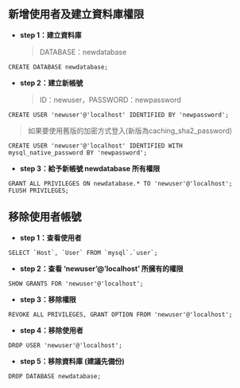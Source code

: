 ## 新增使用者及建立資料庫權限

* **step 1：建立資料庫**

    > DATABASE：newdatabase

```
CREATE DATABASE newdatabase;
```

* **step 2：建立新帳號**

    > ID：newuser，PASSWORD：newpassword

```
CREATE USER 'newuser'@'localhost' IDENTIFIED BY 'newpassword';
```

> 如果要使用舊版的加密方式登入(新版為caching_sha2_password)

```
CREATE USER 'newuser'@'localhost' IDENTIFIED WITH mysql_native_password BY 'newpassword';
```

* **step 3：給予新帳號 newdatabase 所有權限**

```
GRANT ALL PRIVILEGES ON newdatabase.* TO 'newuser'@'localhost';
FLUSH PRIVILEGES;
```

## 移除使用者帳號

* **step 1：查看使用者**

```
SELECT `Host`, `User` FROM `mysql`.`user`;
```

* **step 2：查看 ‘newuser’@’localhost’ 所擁有的權限**

```
SHOW GRANTS FOR 'newuser'@'localhost';
```

* **step 3：移除權限**

```
REVOKE ALL PRIVILEGES, GRANT OPTION FROM 'newuser'@'localhost';
```

* **step 4：移除使用者**

```
DROP USER 'newuser'@'localhost';
```

* **step 5：移除資料庫 (建議先備份)**

```
DROP DATABASE newdatabase;
```